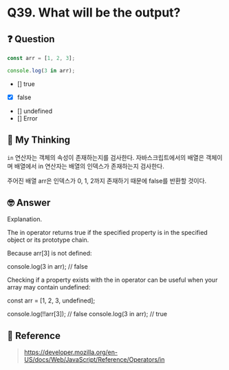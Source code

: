 # Q39. What will be the output?

## ❓ Question

```js
const arr = [1, 2, 3];

console.log(3 in arr);
```

- [] true
- [x] false
- [] undefined
- [] Error

## 🤔 My Thinking

`in` 연산자는 객체의 속성이 존재하는지를 검사한다. 자바스크립트에서의 배열은 객체이며 배열에서 in 연산자는 배열의 인덱스가 존재하는지 검사한다.

주어진 배열 arr은 인덱스가 0, 1, 2까지 존재하기 때문에 false를 반환할 것이다.

## 🤓 Answer

Explanation.

The in operator returns true if the specified property is in the specified object or its prototype chain.

Because arr[3] is not defined:

console.log(3 in arr); // false

Checking if a property exists with the in operator can be useful when your array may contain undefined:

const arr = [1, 2, 3, undefined];

console.log(!!arr[3]); // false
console.log(3 in arr); // true

## 📄 Reference

> https://developer.mozilla.org/en-US/docs/Web/JavaScript/Reference/Operators/in
